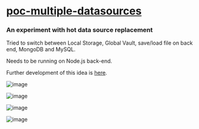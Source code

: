 # [poc-multiple-datasources](https://github.com/UniBreakfast/poc-multiple-datasources)

### An experiment with hot data source replacement

Tried to switch between Local Storage, Global Vault, save/load file on back end, MongoDB and MySQL.

Needs to be running on Node.js back-end.

Further development of this idea is [here](https://github.com/UniBreakfast/pacer).

![image](https://github.com/user-attachments/assets/b032f4da-7b95-4133-97d5-36cad38a6dec)

![image](https://github.com/user-attachments/assets/95a3485f-4bf8-48ec-abae-1bdf42f02c8d)

![image](https://github.com/user-attachments/assets/55331d28-244e-423b-84cc-5793daf6c622)

![image](https://github.com/user-attachments/assets/ba162366-a98c-442e-8678-32a1211ee168)
